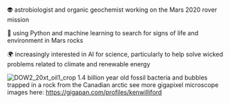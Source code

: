 👽 astrobiologist and organic geochemist working on the Mars 2020 rover mission

🐍 using Python and machine learning to search for signs of life and environment in Mars rocks

🌍 increasingly interested in AI for science, particularly to help solve wicked problems related to climate and renewable energy

![DOW2_20xt_oil1_crop](https://github.com/kenwilliford/kenwilliford/assets/132492136/54b776d5-359c-45ab-98b4-49cafc9d408c)
1.4 billion year old fossil bacteria and bubbles trapped in a rock from the Canadian arctic
see more gigapixel microscope images here: https://gigapan.com/profiles/kenwilliford
<!--
**kenwilliford/kenwilliford** is a ✨ _special_ ✨ repository because its `README.md` (this file) appears on your GitHub profile.

Here are some ideas to get you started:

- 🔭 I’m currently working on ...
- 🌱 I’m currently learning ...
- 👯 I’m looking to collaborate on ...
- 🤔 I’m looking for help with ...
- 💬 Ask me about ...
- 📫 How to reach me: ...
- 😄 Pronouns: ...
- ⚡ Fun fact: ...
-->
